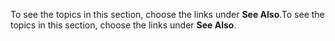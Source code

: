 <span data-ttu-id="977c9-101">To see the topics in this section, choose the links under **See Also**.</span><span class="sxs-lookup"><span data-stu-id="977c9-101">To see the topics in this section, choose the links under **See Also**.</span></span>